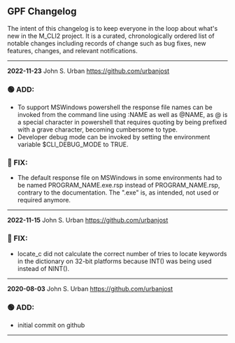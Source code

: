 ## GPF Changelog

The intent of this changelog is to keep everyone in the loop about
what's new in the M_CLI2 project. It is a curated, chronologically ordered
list of notable changes including records of change such as bug fixes,
new features, changes, and relevant notifications.

---
**2022-11-23**  John S. Urban  <https://github.com/urbanjost>
### :green_circle: ADD:
   + To support MSWindows powershell the response file names can be
     invoked from the command line using :NAME as well as @NAME, as
     @ is a special character in powershell that requires quoting 
     by being prefixed with a grave character, becoming cumbersome
     to type.
   + Developer debug mode can be invoked by setting the environment
     variable $CLI_DEBUG_MODE to TRUE.
### :red_circle: FIX:
   + The default response file on MSWindows in some environments 
     had to be named PROGRAM_NAME.exe.rsp instead of PROGRAM_NAME.rsp,
     contrary to the documentation. The ".exe" is, as intended, not
     used or required anymore.
---
**2022-11-15**  John S. Urban  <https://github.com/urbanjost>
### :red_circle: FIX:
   + locate_c did not calculate the correct number of tries to locate
     keywords in the dictionary on 32-bit platforms because INT() was
     being used instead of NINT().
---
**2020-08-03**  John S. Urban  <https://github.com/urbanjost>
### :green_circle: ADD:
   + initial commit on github
---
<!--
### :green_circle: ADD:
### :orange_circle: DIFF:
### :red_circle: FIX:
   - [x] manpage
   - [x] demo program
   - [ ] unit test
-->
